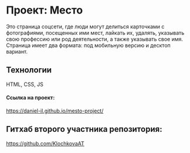 # Проект: Место

Это страница соцсети, где люди могут делиться карточками с фотографиями, посещенных ими мест, лайкать их, удалять, указывать свою профессию или род деятельности, а также указывать свое имя. Страница имеет два формата: под мобильную версию и десктоп вариант. 

## Технологии
HTML, CSS, JS

#### Ссылка на проект:
https://daniel-il.github.io/mesto-project/

## Гитхаб второго участника репозитория: 
https://github.com/KlochkovaAT
